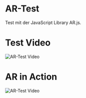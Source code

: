 # AR-Test

Test mit der JavaScript Library AR.js.

# Test Video

![AR-Test Video](public/ar-test.gif "AR-Test Video")

# AR in Action

![AR-Test Video](public/ar-test-in-action.gif "AR-Test Video")
